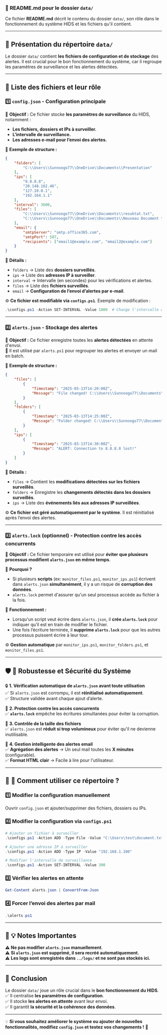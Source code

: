 ### 📌 **README.md pour le dossier `data/`**  

Ce fichier **README.md** décrit le contenu du dossier `data/`, son rôle dans le fonctionnement du système HIDS et les fichiers qu'il contient.  

---

## 📂 **Présentation du répertoire `data/`**  
Le dossier `data/` contient **les fichiers de configuration et de stockage** des alertes. Il est crucial pour le bon fonctionnement du système, car il regroupe les paramètres de surveillance et les alertes détectées.

---

## 📜 **Liste des fichiers et leur rôle**  

### 1️⃣ **`config.json` - Configuration principale**  
📌 **Objectif :** Ce fichier stocke **les paramètres de surveillance** du HIDS, notamment :  
- **Les fichiers, dossiers et IPs à surveiller.**  
- **L’intervalle de surveillance.**  
- **Les adresses e-mail pour l’envoi des alertes.**  

🔹 **Exemple de structure :**  
```json
{
    "folders": [
        "C:\\Users\\Sunnoogo77\\OneDrive\\Documents\\Presentation"
    ],
    "ips": [
        "8.8.8.8",
        "20.148.162.46",
        "127.10.0.1",
        "192.164.1.1"
    ],
    "interval": 3600,
    "files": [
        "C:\\Users\\Sunnoogo77\\OneDrive\\Documents\\resuktat.txt",
        "C:\\Users\\Sunnoogo77\\OneDrive\\Documents\\Nouveau Document texte.txt"
    ],
    "email": {
        "smtpServer": "smtp.office365.com",
        "smtpPort": 587,
        "recipients": ["email1@example.com", "email2@example.com"]
    }
}
```

🔹 **Détails :**  
- `folders` → Liste des **dossiers surveillés**.  
- `ips` → Liste des **adresses IP à surveiller**.  
- `interval` → Intervalle (en secondes) pour les vérifications et alertes.  
- `files` → Liste des **fichiers surveillés**.  
- `email` → **Configuration de l’envoi d’alertes par e-mail**.  

⚙ **Ce fichier est modifiable via `configs.ps1`**. Exemple de modification :
```powershell
.\configs.ps1 -Action SET-INTERVAL -Value 1800  # Change l'intervalle de surveillance à 30 minutes
```

---

### 2️⃣ **`alerts.json` - Stockage des alertes**  
📌 **Objectif :** Ce fichier enregistre toutes les **alertes détectées** en attente d'envoi.  
📩 Il est utilisé par `alerts.ps1` pour regrouper les alertes et envoyer un mail en batch.  

🔹 **Exemple de structure :**  
```json
{
    "files": [
        {
            "Timestamp": "2025-03-13T14:20:00Z",
            "Message": "File changed! C:\\Users\\Sunnoogo77\\Documents\\resuktat.txt || By: Admin"
        }
    ],
    "folders": [
        {
            "Timestamp": "2025-03-13T14:25:00Z",
            "Message": "Folder changed! C:\\Users\\Sunnoogo77\\Documents\\Presentation || By: UserX"
        }
    ],
    "ips": [
        {
            "Timestamp": "2025-03-13T14:30:00Z",
            "Message": "ALERT: Connection to 8.8.8.8 lost!"
        }
    ]
}
```

🔹 **Détails :**  
- `files` → Contient les **modifications détectées sur les fichiers surveillés**.  
- `folders` → Enregistre les **changements détectés dans les dossiers surveillés**.  
- `ips` → Liste des **événements liés aux adresses IP surveillées**.  

⚙ **Ce fichier est géré automatiquement par le système**. Il est réinitialisé après l’envoi des alertes.

---

### 3️⃣ **`alerts.lock` (optionnel) - Protection contre les accès concurrents**  
📌 **Objectif :** Ce fichier temporaire est utilisé pour **éviter que plusieurs processus modifient `alerts.json` en même temps**.  

🔹 **Pourquoi ?**  
- Si plusieurs **scripts** (ex: `monitor_files.ps1`, `monitor_ips.ps1`) écrivent dans `alerts.json` **simultanément**, il y a un risque de **corruption des données**.  
- `alerts.lock` permet d'assurer qu'un seul processus accède au fichier à la fois.

🔹 **Fonctionnement :**  
- Lorsqu'un script veut écrire dans `alerts.json`, il **crée `alerts.lock`** pour indiquer qu’il est en train de modifier le fichier.  
- Une fois l’écriture terminée, il **supprime `alerts.lock`** pour que les autres processus puissent écrire à leur tour.  

⚙ **Gestion automatique** par `monitor_ips.ps1`, `monitor_folders.ps1`, et `monitor_files.ps1`.

---

## 🛡 **💪 Robustesse et Sécurité du Système**  

🔒 **1. Vérification automatique de `alerts.json` avant toute utilisation**  
✅ Si `alerts.json` est corrompu, il est **réinitialisé automatiquement**.  
✅ Structure validée avant chaque ajout d’alerte.  

📩 **2. Protection contre les accès concurrents**  
✅ **`alerts.lock`** empêche les écritures simultanées pour éviter la corruption.  

📏 **3. Contrôle de la taille des fichiers**  
✅ `alerts.json` est **réduit si trop volumineux** pour éviter qu'il ne devienne inutilisable.  

📧 **4. Gestion intelligente des alertes email**  
✅ **Agrégation des alertes** → Un seul mail toutes les **X minutes** (configurable).  
✅ **Format HTML clair** → Facile à lire pour l'utilisateur.  

---

## 🚀 **🎯 Comment utiliser ce répertoire ?**  

### **1️⃣ Modifier la configuration manuellement**  
Ouvrir `config.json` et ajouter/supprimer des fichiers, dossiers ou IPs.  

### **2️⃣ Modifier la configuration via `configs.ps1`**  
```powershell
# Ajouter un fichier à surveiller
.\configs.ps1 -Action ADD -Type File -Value "C:\Users\test\document.txt"

# Ajouter une adresse IP à surveiller
.\configs.ps1 -Action ADD -Type IP -Value "192.168.1.100"

# Modifier l'intervalle de surveillance
.\configs.ps1 -Action SET-INTERVAL -Value 300
```

### **3️⃣ Vérifier les alertes en attente**  
```powershell
Get-Content alerts.json | ConvertFrom-Json
```

### **4️⃣ Forcer l’envoi des alertes par mail**  
```powershell
.\alerts.ps1
```

---

## 📝 **💡 Notes Importantes**  
⚠ **Ne pas modifier `alerts.json` manuellement**.  
⚠ **Si `alerts.json` est supprimé, il sera recréé automatiquement.**  
⚠ **Les logs sont enregistrés dans `../logs/` et ne sont pas stockés ici.**  

---

## 📌 **Conclusion**
Le dossier `data/` joue un rôle crucial dans le **bon fonctionnement du HIDS**.  
✅ Il centralise **les paramètres de configuration**.  
✅ Il stocke **les alertes en attente** avant leur envoi.  
✅ Il garantit **la sécurité et la cohérence des données**.  

---

💡 **Si vous souhaitez améliorer le système ou ajouter de nouvelles fonctionnalités, modifiez `config.json` et testez vos changements !** 🚀  
